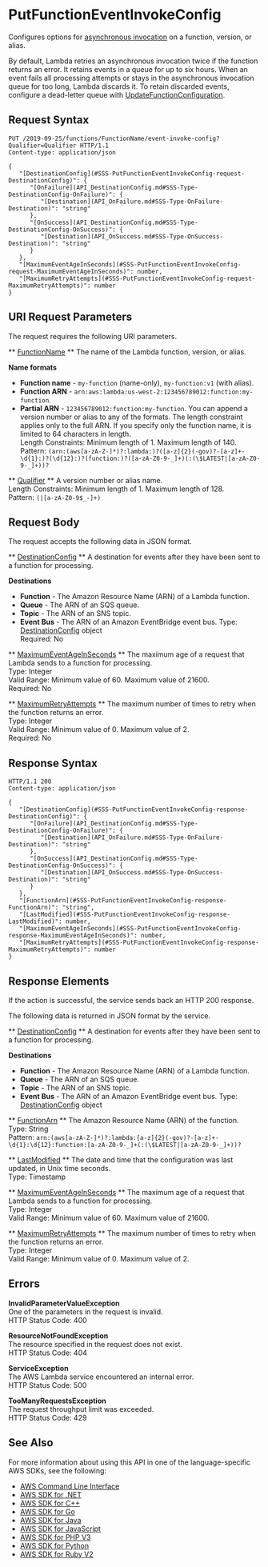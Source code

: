 # PutFunctionEventInvokeConfig<a name="API_PutFunctionEventInvokeConfig"></a>

Configures options for [asynchronous invocation](https://docs.aws.amazon.com/lambda/latest/dg/invocation-async.html) on a function, version, or alias\.

By default, Lambda retries an asynchronous invocation twice if the function returns an error\. It retains events in a queue for up to six hours\. When an event fails all processing attempts or stays in the asynchronous invocation queue for too long, Lambda discards it\. To retain discarded events, configure a dead\-letter queue with [UpdateFunctionConfiguration](API_UpdateFunctionConfiguration.md)\.

## Request Syntax<a name="API_PutFunctionEventInvokeConfig_RequestSyntax"></a>

```
PUT /2019-09-25/functions/FunctionName/event-invoke-config?Qualifier=Qualifier HTTP/1.1
Content-type: application/json

{
   "[DestinationConfig](#SSS-PutFunctionEventInvokeConfig-request-DestinationConfig)": { 
      "[OnFailure](API_DestinationConfig.md#SSS-Type-DestinationConfig-OnFailure)": { 
         "[Destination](API_OnFailure.md#SSS-Type-OnFailure-Destination)": "string"
      },
      "[OnSuccess](API_DestinationConfig.md#SSS-Type-DestinationConfig-OnSuccess)": { 
         "[Destination](API_OnSuccess.md#SSS-Type-OnSuccess-Destination)": "string"
      }
   },
   "[MaximumEventAgeInSeconds](#SSS-PutFunctionEventInvokeConfig-request-MaximumEventAgeInSeconds)": number,
   "[MaximumRetryAttempts](#SSS-PutFunctionEventInvokeConfig-request-MaximumRetryAttempts)": number
}
```

## URI Request Parameters<a name="API_PutFunctionEventInvokeConfig_RequestParameters"></a>

The request requires the following URI parameters\.

 ** [FunctionName](#API_PutFunctionEventInvokeConfig_RequestSyntax) **   <a name="SSS-PutFunctionEventInvokeConfig-request-FunctionName"></a>
The name of the Lambda function, version, or alias\.  

**Name formats**
+  **Function name** \- `my-function` \(name\-only\), `my-function:v1` \(with alias\)\.
+  **Function ARN** \- `arn:aws:lambda:us-west-2:123456789012:function:my-function`\.
+  **Partial ARN** \- `123456789012:function:my-function`\.
You can append a version number or alias to any of the formats\. The length constraint applies only to the full ARN\. If you specify only the function name, it is limited to 64 characters in length\.  
Length Constraints: Minimum length of 1\. Maximum length of 140\.  
Pattern: `(arn:(aws[a-zA-Z-]*)?:lambda:)?([a-z]{2}(-gov)?-[a-z]+-\d{1}:)?(\d{12}:)?(function:)?([a-zA-Z0-9-_]+)(:(\$LATEST|[a-zA-Z0-9-_]+))?` 

 ** [Qualifier](#API_PutFunctionEventInvokeConfig_RequestSyntax) **   <a name="SSS-PutFunctionEventInvokeConfig-request-Qualifier"></a>
A version number or alias name\.  
Length Constraints: Minimum length of 1\. Maximum length of 128\.  
Pattern: `(|[a-zA-Z0-9$_-]+)` 

## Request Body<a name="API_PutFunctionEventInvokeConfig_RequestBody"></a>

The request accepts the following data in JSON format\.

 ** [DestinationConfig](#API_PutFunctionEventInvokeConfig_RequestSyntax) **   <a name="SSS-PutFunctionEventInvokeConfig-request-DestinationConfig"></a>
A destination for events after they have been sent to a function for processing\.  

**Destinations**
+  **Function** \- The Amazon Resource Name \(ARN\) of a Lambda function\.
+  **Queue** \- The ARN of an SQS queue\.
+  **Topic** \- The ARN of an SNS topic\.
+  **Event Bus** \- The ARN of an Amazon EventBridge event bus\.
Type: [DestinationConfig](API_DestinationConfig.md) object  
Required: No

 ** [MaximumEventAgeInSeconds](#API_PutFunctionEventInvokeConfig_RequestSyntax) **   <a name="SSS-PutFunctionEventInvokeConfig-request-MaximumEventAgeInSeconds"></a>
The maximum age of a request that Lambda sends to a function for processing\.  
Type: Integer  
Valid Range: Minimum value of 60\. Maximum value of 21600\.  
Required: No

 ** [MaximumRetryAttempts](#API_PutFunctionEventInvokeConfig_RequestSyntax) **   <a name="SSS-PutFunctionEventInvokeConfig-request-MaximumRetryAttempts"></a>
The maximum number of times to retry when the function returns an error\.  
Type: Integer  
Valid Range: Minimum value of 0\. Maximum value of 2\.  
Required: No

## Response Syntax<a name="API_PutFunctionEventInvokeConfig_ResponseSyntax"></a>

```
HTTP/1.1 200
Content-type: application/json

{
   "[DestinationConfig](#SSS-PutFunctionEventInvokeConfig-response-DestinationConfig)": { 
      "[OnFailure](API_DestinationConfig.md#SSS-Type-DestinationConfig-OnFailure)": { 
         "[Destination](API_OnFailure.md#SSS-Type-OnFailure-Destination)": "string"
      },
      "[OnSuccess](API_DestinationConfig.md#SSS-Type-DestinationConfig-OnSuccess)": { 
         "[Destination](API_OnSuccess.md#SSS-Type-OnSuccess-Destination)": "string"
      }
   },
   "[FunctionArn](#SSS-PutFunctionEventInvokeConfig-response-FunctionArn)": "string",
   "[LastModified](#SSS-PutFunctionEventInvokeConfig-response-LastModified)": number,
   "[MaximumEventAgeInSeconds](#SSS-PutFunctionEventInvokeConfig-response-MaximumEventAgeInSeconds)": number,
   "[MaximumRetryAttempts](#SSS-PutFunctionEventInvokeConfig-response-MaximumRetryAttempts)": number
}
```

## Response Elements<a name="API_PutFunctionEventInvokeConfig_ResponseElements"></a>

If the action is successful, the service sends back an HTTP 200 response\.

The following data is returned in JSON format by the service\.

 ** [DestinationConfig](#API_PutFunctionEventInvokeConfig_ResponseSyntax) **   <a name="SSS-PutFunctionEventInvokeConfig-response-DestinationConfig"></a>
A destination for events after they have been sent to a function for processing\.  

**Destinations**
+  **Function** \- The Amazon Resource Name \(ARN\) of a Lambda function\.
+  **Queue** \- The ARN of an SQS queue\.
+  **Topic** \- The ARN of an SNS topic\.
+  **Event Bus** \- The ARN of an Amazon EventBridge event bus\.
Type: [DestinationConfig](API_DestinationConfig.md) object

 ** [FunctionArn](#API_PutFunctionEventInvokeConfig_ResponseSyntax) **   <a name="SSS-PutFunctionEventInvokeConfig-response-FunctionArn"></a>
The Amazon Resource Name \(ARN\) of the function\.  
Type: String  
Pattern: `arn:(aws[a-zA-Z-]*)?:lambda:[a-z]{2}(-gov)?-[a-z]+-\d{1}:\d{12}:function:[a-zA-Z0-9-_]+(:(\$LATEST|[a-zA-Z0-9-_]+))?` 

 ** [LastModified](#API_PutFunctionEventInvokeConfig_ResponseSyntax) **   <a name="SSS-PutFunctionEventInvokeConfig-response-LastModified"></a>
The date and time that the configuration was last updated, in Unix time seconds\.  
Type: Timestamp

 ** [MaximumEventAgeInSeconds](#API_PutFunctionEventInvokeConfig_ResponseSyntax) **   <a name="SSS-PutFunctionEventInvokeConfig-response-MaximumEventAgeInSeconds"></a>
The maximum age of a request that Lambda sends to a function for processing\.  
Type: Integer  
Valid Range: Minimum value of 60\. Maximum value of 21600\.

 ** [MaximumRetryAttempts](#API_PutFunctionEventInvokeConfig_ResponseSyntax) **   <a name="SSS-PutFunctionEventInvokeConfig-response-MaximumRetryAttempts"></a>
The maximum number of times to retry when the function returns an error\.  
Type: Integer  
Valid Range: Minimum value of 0\. Maximum value of 2\.

## Errors<a name="API_PutFunctionEventInvokeConfig_Errors"></a>

 **InvalidParameterValueException**   
One of the parameters in the request is invalid\.  
HTTP Status Code: 400

 **ResourceNotFoundException**   
The resource specified in the request does not exist\.  
HTTP Status Code: 404

 **ServiceException**   
The AWS Lambda service encountered an internal error\.  
HTTP Status Code: 500

 **TooManyRequestsException**   
The request throughput limit was exceeded\.  
HTTP Status Code: 429

## See Also<a name="API_PutFunctionEventInvokeConfig_SeeAlso"></a>

For more information about using this API in one of the language\-specific AWS SDKs, see the following:
+  [AWS Command Line Interface](https://docs.aws.amazon.com/goto/aws-cli/lambda-2015-03-31/PutFunctionEventInvokeConfig) 
+  [AWS SDK for \.NET](https://docs.aws.amazon.com/goto/DotNetSDKV3/lambda-2015-03-31/PutFunctionEventInvokeConfig) 
+  [AWS SDK for C\+\+](https://docs.aws.amazon.com/goto/SdkForCpp/lambda-2015-03-31/PutFunctionEventInvokeConfig) 
+  [AWS SDK for Go](https://docs.aws.amazon.com/goto/SdkForGoV1/lambda-2015-03-31/PutFunctionEventInvokeConfig) 
+  [AWS SDK for Java](https://docs.aws.amazon.com/goto/SdkForJava/lambda-2015-03-31/PutFunctionEventInvokeConfig) 
+  [AWS SDK for JavaScript](https://docs.aws.amazon.com/goto/AWSJavaScriptSDK/lambda-2015-03-31/PutFunctionEventInvokeConfig) 
+  [AWS SDK for PHP V3](https://docs.aws.amazon.com/goto/SdkForPHPV3/lambda-2015-03-31/PutFunctionEventInvokeConfig) 
+  [AWS SDK for Python](https://docs.aws.amazon.com/goto/boto3/lambda-2015-03-31/PutFunctionEventInvokeConfig) 
+  [AWS SDK for Ruby V2](https://docs.aws.amazon.com/goto/SdkForRubyV2/lambda-2015-03-31/PutFunctionEventInvokeConfig) 